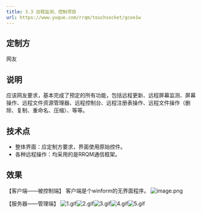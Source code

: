 ```yaml
---
title: 3.3 远程监测、控制项目
url: https://www.yuque.com/rrqm/touchsocket/gcoe1w
---
```


<a name="nuOp7"></a>

## 定制方

网友 <a name="YApi6"></a>

## 说明

应该网友要求，基本完成了预定的所有功能，包括远程更新、远程屏幕监测、屏幕操作、远程文件资源管理器、远程控制台、远程注册表操作、远程文件操作（删除、复制、重命名、压缩）、等等。

<a name="BEeC9"></a>

## 技术点

- 整体界面：应定制方要求，界面使用原始控件。
- 各种远程操作：均采用的是RRQM通信框架。 <a name="rkCX1"></a>

## 效果

【客户端——被控制端】
客户端是个winform的无界面程序。
![image.png](..\\..\assets\gcoe1w\1650174486740-56d0deb1-45c6-4124-b646-daf042150ec5.png)

【服务器——管理端】
![1.gif](..\\..\assets\gcoe1w\1650175649200-2185536b-88b6-4e3e-8bad-6c6c8d99acf1.gif)![2.gif](..\\..\assets\gcoe1w\1650175649224-7489a264-d5ac-45ef-82ff-82a0799423db.gif)![3.gif](..\\..\assets\gcoe1w\1650175648949-664d39cf-e2b3-4924-8476-57fa574fc923.gif)![4.gif](..\\..\assets\gcoe1w\1650175649452-2a95b13c-ad13-495e-98c4-b262abb0ff79.gif)![5.gif](..\\..\assets\gcoe1w\1650175649016-4e6cfab9-8d48-4706-a3b4-9783551bda9f.gif)
